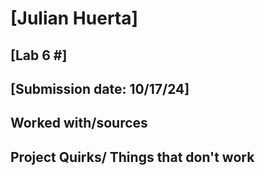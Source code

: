 # [Julian Huerta]
## [Lab 6 #]
## [Submission date: 10/17/24]
## Worked with/sources 
## Project Quirks/ Things that don't work
